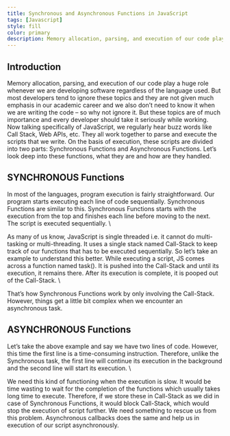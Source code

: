 ```yaml
---
title: Synchronous and Asynchronous Functions in JavaScript
tags: [Javascript]
style: fill
color: primary
description: Memory allocation, parsing, and execution of our code play a huge role whenever we are developing software regardless of the language used. But most developers...
---
```


## Introduction

Memory allocation, parsing, and execution of our code play a huge role whenever we are developing software regardless of the language used. But most developers tend to ignore these topics and they are not given much emphasis in our academic career and we also don’t need to know it when we are writing the code – so why not ignore it. But these topics are of much importance and every developer should take it seriously while working. Now talking specifically of JavaScript, we regularly hear buzz words like Call Stack, Web APIs, etc. They all work together to parse and execute the scripts that we write. On the basis of execution, these scripts are divided into two parts: Synchronous Functions and Asynchronous Functions. Let’s look deep into these functions, what they are and how are they handled.


## SYNCHRONOUS Functions

In most of the languages, program execution is fairly straightforward. Our program starts executing each line of code sequentially. Synchronous Functions are similar to this. Synchronous Functions starts with the execution from the top and finishes each line before moving to the next. The script is executed 
sequentially. \\

As many of us know, JavaScript is single threaded i.e. it cannot do multi-tasking or multi-threading. It uses a single stack named Call-Stack to keep track of our functions that has to be executed sequentially. So let’s take an example to understand this better. While executing a script, JS comes across a function named task(). It is pushed into the Call-Stack and until its execution, it remains there. After its execution is complete, it is pooped out of the Call-Stack. \\

That’s how Synchronous Functions work by only involving the Call-Stack. However, things get a little bit complex when we encounter an asynchronous task.


## ASYNCHRONOUS Functions

Let’s take the above example and say we have two lines of code. However, this time the first line is a time-consuming instruction. Therefore, unlike the Synchronous task, the first line will continue its execution in the background and the second line will start its execution. \\

We need this kind of functioning when the execution is slow. It would be time wasting to wait for the completion of the functions which usually takes long time to execute. Therefore, if we store these in Call-Stack as we did in case of Synchronous Functions, it would block Call-Stack, which would stop the execution of script further. We need something to rescue us from this problem. Asynchronous callbacks does the same and help us in execution of our script asynchronously.

